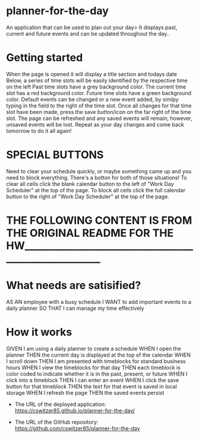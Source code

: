 # planner-for-the-day
An application that can be used to plan out your day> It displays past, current and future events and can be updated throughout the day..

# Getting started
When the page is opened it will display a title section and todays date
Below, a series of time slots will be easily identified by the respective time on the left
Past time slots have a grey background color.
The current time slot has a red background color.
Future time slots have a green background color.
Default events can be changed or a new event added, by simlpy typing in the field to the right of the time slot.
Once all changes for that time slot have been made, press the save button/icon on the far right of the time slot.
The page can be refreshed and any saved events will remain; however, unsaved events will be lost.
Repeat as your day changes and come back tomorrow to do it all again!

# SPECIAL BUTTONS
Need to clear your schedule quickly, or maybe something came up and you need to block everything.
There's a botton for both of those situations!
To clear all cells click the blank calendar button to the left of "Work Day Scheduler" at the top of the page.
To block all cells click the full calendar button to the right of "Work Day Scheduler" at the top of the page.


# THE FOLLOWING CONTENT IS FROM THE ORIGINAL README FOR THE HW_____________________________________________________

# What needs are satisified?
AS AN employee with a busy schedule
I WANT to add important events to a daily planner
SO THAT I can manage my time effectively

# How it works
GIVEN I am using a daily planner to create a schedule
WHEN I open the planner
THEN the current day is displayed at the top of the calendar
WHEN I scroll down
THEN I am presented with timeblocks for standard business hours
WHEN I view the timeblocks for that day
THEN each timeblock is color coded to indicate whether it is in the past, present, or future
WHEN I click into a timeblock
THEN I can enter an event
WHEN I click the save button for that timeblock
THEN the text for that event is saved in local storage
WHEN I refresh the page
THEN the saved events persist

* The URL of the deployed application: https://cswitzer85.github.io/planner-for-the-day/

* The URL of the GitHub repository: https://github.com/cswitzer85/planner-for-the-day